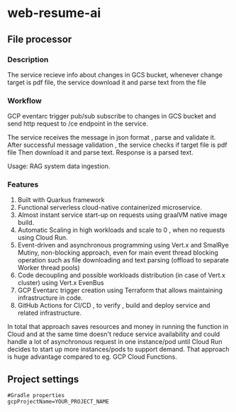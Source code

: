 # web-resume-ai

## File processor
### Description
The service recieve info about changes in GCS bucket, whenever change target is pdf file, the service download it and parse text from the file 
### Workflow
GCP eventarc trigger pub/sub subscribe to changes in GCS bucket and send http request to /ce endpoint in the service.

The service receives the message in json format , parse and validate it.
After successful message validation , the service checks if target file is pdf file
Then download it and parse text. 
Response is a parsed text. 

Usage: RAG system data ingestion.

### Features
1. Built with Quarkus framework
2. Functional serverless cloud-native containerized microservice.
3. Almost instant service start-up on requests using graalVM native image build.
4. Automatic Scaling in high workloads and scale to 0 , when no requests using Cloud Run.
5. Event-driven and asynchronous programming using Vert.x and SmalRye Mutiny, 
non-blocking approach, even for main event thread blocking operation such as file downloading and text parsing (offload to separate Worker thread pools)
6. Code decoupling and possible workloads distribution (in case of Vert.x cluster) using Vert.x EvenBus
7. GCP Eventarc trigger creation using Terraform that allows maintaining infrastructure in code.
8. GitHub Actions for CI/CD , to verify , build and deploy service and related infrastructure. 

In total that approach saves resources and money in running the function in Cloud 
and at the same time doesn't reduce service availability
and could handle a lot of asynchronous request in one instance/pod until Cloud Run decides to start up more instances/pods to support demand. 
That approach is huge advantage compared to eg. GCP Cloud Functions.  

## Project settings

```properties
#Gradle properties
gcpProjectName=YOUR_PROJECT_NAME
```